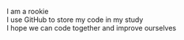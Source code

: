 I am a rookie    
I use GitHub to store my code in my study  
I hope we can code together and improve ourselves
